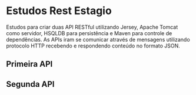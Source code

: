 # Estudos Rest Estagio

Estudos para criar duas API RESTful utilizando Jersey, Apache Tomcat como servidor, HSQLDB para persistência e Maven para controle de dependências.
As APIs iram se comunicar através de mensagens utilizando protocolo HTTP recebendo e respondendo conteúdo no formato JSON.

## Primeira API

## Segunda API
